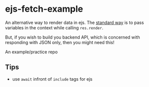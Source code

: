 # ejs-fetch-example

An alternative way to render data in ejs. 
The [standard way](https://github.com/expressjs/express/tree/master/examples/ejs) is to pass variables in the context while calling `res.render`. 

But, if you wish to build you backend API, which is concerned with responding with JSON only, then you might need this!



An example/practice repo

## Tips

- use `await` infront of `include` tags for ejs
